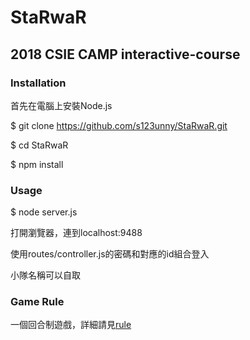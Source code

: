# StaRwaR
## 2018 CSIE CAMP interactive-course

### Installation
首先在電腦上安裝Node.js

  $ git clone https://github.com/s123unny/StaRwaR.git

  $ cd StaRwaR

  $ npm install

### Usage

  $ node server.js

  打開瀏覽器，連到localhost:9488

  使用routes/controller.js的密碼和對應的id組合登入

  小隊名稱可以自取

### Game Rule

  一個回合制遊戲，詳細請見[rule](./rule.pdf)
